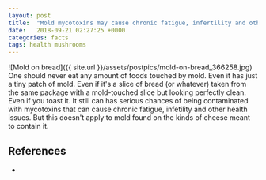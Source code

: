 ```yaml
---
layout: post
title:  "Mold mycotoxins may cause chronic fatigue, infertility and other health issues"
date:   2018-09-21 02:27:25 +0000
categories: facts
tags: health mushrooms
---
```


![Mold on bread]({{ site.url }}/assets/postpics/mold-on-bread_366258.jpg)
One should never eat any amount of foods touched by mold. Even it has just a tiny patch of mold. Even if it's a slice of bread (or whatever) taken from the same package with a mold-touched slice but looking perfectly clean. Even if you toast it. It still can has serious chances of being contaminated with mycotoxins that can cause chronic fatigue, infetility and other health issues. But this doesn't apply to mold found on the kinds of cheese meant to contain it.

## References

 - [Ядовитые и галлюциногенные грибы // Михаил Вишневский Лекция 2018]: https://www.youtube.com/watch?v=qJK8hIofA5A (a YouTube lecture on poisonous and halucinogennic mushrooms in Russian)
